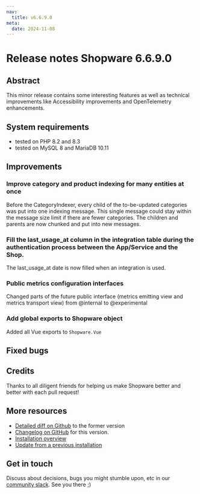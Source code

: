```yaml
---
nav:
  title: v6.6.9.0
meta:
  date: 2024-11-08
---
```


# Release notes Shopware 6.6.9.0

## Abstract

This minor release contains some interesting features as well as technical improvements like Accessibility improvements and OpenTelemetry enhancements.

## System requirements

* tested on PHP 8.2 and 8.3
* tested on MySQL 8 and MariaDB 10.11

## Improvements

### Improve category and product indexing for many entities at once

Before the CategoryIndexer, every child of the to-be-updated categories was put into one indexing message.
This single message could stay within the message size limit if there are fewer categories.
The children and parents are now chunked and put into new messages.

### Fill the last_usage_at column in the integration table during the authentication process between the App/Service and the Shop.

The last_usage_at date is now filled when an integration is used.

### Public metrics configuration interfaces

Changed parts of the future public interface (metrics emitting view and metrics transport view) from @internal to @experimental

### Add global exports to Shopware object

Added all Vue exports to `Shopware.Vue`

## Fixed bugs

## Credits

Thanks to all diligent friends for helping us make Shopware better and better with each pull request!

## More resources

* [Detailed diff on Github](https://github.com/shopware/shopware/compare/v6.6.8.1...v6.6.9.0) to the former version
* [Changelog on GitHub](https://github.com/shopware/shopware/blob/v6.6.9.0/CHANGELOG.md) for this version.
* [Installation overview](https://developer.shopware.com/docs/guides/installation/)
* [Update from a previous installation](https://developer.shopware.com/docs/guides/installation/template.html#update-shopware)

## Get in touch

Discuss about decisions, bugs you might stumble upon, etc in our [community slack](https://shopwarecommunity.slack.com/). See you there ;)